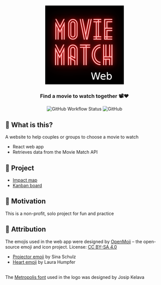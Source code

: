 <div align="center">

![Movie Match Web](readme-images/MovieMatchWeb-Logo-250x250.png)

### Find a movie to watch together 📽️❤️

![GitHub Workflow Status](https://img.shields.io/github/workflow/status/DanielRobinsonSoftware/movie-match-web/Deploy)
![GitHub](https://img.shields.io/github/license/DanielRobinsonSoftware/movie-match-web)
</div>

## 🤔 What is this?
A website to help couples or groups to choose a movie to watch
- React web app
- Retrieves data from the Movie Match API

## 📝 Project
- [Impact map](https://github.com/DanielRobinsonSoftware?tab=projects)
- [Kanban board](https://github.com/users/DanielRobinsonSoftware/projects/1)

## 🤷 Motivation
This is a non-profit, solo project for fun and practice

## 👏 Attribution
The emojis used in the web app were designed by <a href="https://openmoji.org/">OpenMoji</a> – the open-source emoji and icon project. License: <a href="https://creativecommons.org/licenses/by-sa/4.0/#">CC BY-SA 4.0</a>
- <a href="https://openmoji.org/library/emoji-1F4FD/">Projector emoji</a> by Sina Schulz
- <a href="https://openmoji.org/library/emoji-2764/">Heart emoji</a> by Laura Humpfer
<br/>
The <a href="https://josipkelava.com/metropolis-1920">Metropolis font</a> used in the logo was designed by Josip Kelava
